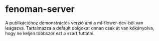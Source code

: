 # fenoman-server

A publikációhoz demonstrációs verzió ami a ml-flower-dev-ből van leágazva. 
Tartalmazza a default dolgokat onnan csak át van kókányolva, hogy ne keljen
többször ezt a szart futtatni.